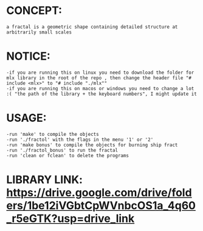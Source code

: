 # CONCEPT: 
    a fractal is a geometric shape containing detailed structure at arbitrarily small scales
# NOTICE:
    -if you are running this on linux you need to download the folder for mlx library in the root of the repo , then change the header file "# include <mlx>" to "# include "./mlx""
    -if you are running this on macos or windows you need to change a lot :( "the path of the library + the keyboard numbers", I might update it
# USAGE:
    -run 'make' to compile the objects
    -run './fractol' with the flags in the menu '1' or '2'
    -run 'make bonus' to compile the objects for burning ship fract
    -run './fractol_bonus' to run the fractal
    -run 'clean or fclean' to delete the programs
# LIBRARY LINK: https://drive.google.com/drive/folders/1be12iVGbtCpWVnbcOS1a_4q60_r5eGTK?usp=drive_link
